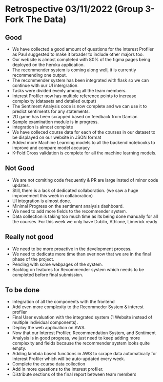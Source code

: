 # Retrospective 03/11/2022 (Group 3- Fork The Data)

## Good
 
- We have collected a good amount of questions for the Interest Profiler as Paul suggested to make it broader to include other majors too.
- Our website is almost completed with 80% of the figma pages being deployed on the heroku application.
- The recommender system is coming along well, it is currently recommending one output.
- The recommender system has been integrated with flask so we can continue with our UI intergration.
- Tasks were divided evenly among all the team members.
- Interest Profiler now has multiple reference points to increase complexity (datasets and detailed output)
- The Sentiment Analysis code is now complete and we can use it to predict sentiments for any statements.
- 2D game has been scrapped based on feedback from Damian
- Sample examination module is in progress.
- Integration is almost complete
- We have colleced course data for each of the courses in our dataset to be displayed on our website in JSON format
- Added more Machine Learning models to all the backend notebooks to improve and compare model accuracy
- K-Fold Cross validation is complete for all the machine learning models.

## Not Good

- We are not comiting code frequently & PR are large insted of minor code updates.
- Still, there is a lack of dedicated collaboration. (we saw a huge improvement this week in collaboration)
- UI integration is almost done.
- Minimal Progress on the sentiment analysis dashboard.
- We need to add more fields to the recommender system.
- Data collection is taking too much time as its being done manually for all the courses. For this week we only have Dublin, Athlone, Limerick ready

## Really not good

- We need to be more proactive in the development process.
- We need to dedicate more time than ever now that we are in the final phase of the project.
- Pending with some webpages of the system.
- Backlog on features for Recommender system which needs to be completed before final submission.

## To be done

- Integration of all the components with the frontend
- Add even more complexity to the Recommeder System & interest profiler
- Final User evaluation with the integrated system (1 Website instead of multiple individual components).
- Deploy the web application on AWS.
- Now that our Interest Profiler, Recommendation System, and Sentiment Analysis is in good progress, we just need to keep adding more complexity and fields because the recommender system looks quite empty.
- Adding lambda based functions in AWS to scrape data automatically for Interest Profiler which will be auto-updated every week.
- Complete the course data collection
- Add in more questions to the interest profiler.
- Distribute sections of the final report between team members

